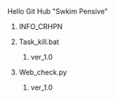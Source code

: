 Hello  Git Hub "Swkim Pensive"

1. INFO_CRHPN

2. Task_kill.bat  
   1. ver_1.0
3. Web_check.py
   1. ver_1.0
